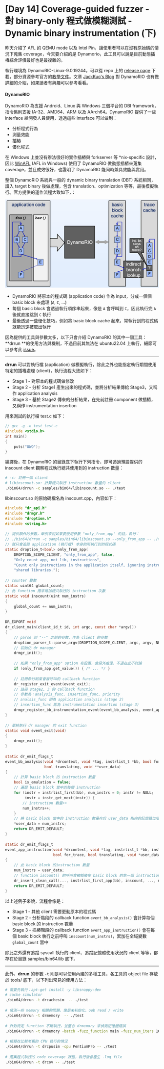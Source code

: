 # [Day 14] Coverage-guided fuzzer - 對 binary-only 程式做模糊測試 - Dynamic binary instrumentation (下)



昨天介紹了 AFL 的 QEMU mode 以及 Intel Pin，讓使用者可以在沒有原始碼的情況下蒐集 coverage，今天要介紹的是 Dynamorio，此工具可以說是目前動態插樁綜合評價最好也是最複雜的。

執行環境為 DynamoRIO-Linux-9.0.19244，可以從 repo 上的 [release page](https://github.com/DynamoRIO/dynamorio/releases) 下載，部分資源參考官方的[教學文件](https://dynamorio.org/page_slides.html)。文章 [JackKuo's Blog](https://jackkuo.org/post/dynamorio_introduction/) 對 DynamoRIO 也有做詳細的介紹，如果讀者有興趣可以參考看看。



#### DynamoRIO

DynamoRIO 為支援 Android、Linux 與 Windows 三個平台的 DBI framework，指令集則支援 IA-32、AMD64、ARM 以及 AArch64。DynamoRIO 提供了一些 interface 給開發人員使用，透過這些 interface 可以做到：

- 分析程式行為
- 測量效能
- 插樁
- 優化程式

在 Windows 上並沒有辦法很好的實作插樁與 forkserver 等 \*nix-specific 設計，因此 [WinAFL](https://github.com/googleprojectzero/winafl) (AFL in Windows) 使用了 DynamoRIO 做動態插樁來蒐集 coverage，並且成效很好，也證明了 DynamoRIO 能同時兼具效能與實用。

整個 DynamoRIO 系統與一般的 dynamic binary translation (DBT) 系統相同，讀入 target binary 後做處理，包含 translation、optimization 等等，最後模擬執行。官方提供的運作流程大致如下，：

![](images/14-0.png)

- DynamoRIO 將原本的程式碼 (application code) 作為 input，分成一個個 basic block 來處理 (`A`, `C`, ...)
- 每個 basic block 會透過執行順序串起來，像是 `A` 會呼叫到 `C`，因此執行完 `A` 後就直接跳到 `C` 執行
- 最後透過一些優化技巧，例如將 basic block cache 起來，常執行到的程式碼就能迅速被取出執行



因為提供的工具與參數太多，以下只會介紹 DynamoRIO 的其中一個工具：**drrun **的使用方法與機制，不過目前其無法在 ubuntu22.04 上執行，細節可以參考此 [issue](https://github.com/DynamoRIO/dynamorio/issues/5437)。

---

**drrun** 可以對執行檔 (application) 做模擬執行，除此之外也能指定執行期間使用特定的插樁處理 (client)，執行流程大致如下：

- Stage 1 - 對原本的程式碼做修改
- Stage 2 - 分析 Stage1 產生出來的程式碼，並將分析結果傳給 Stage3，又稱作 application analysis
- Stage 3 - 基於 Stage2 傳來的分析結果，在先前註冊 component 做插樁，又稱作 instrumentation insertion



用來測試的執行檔 test.c 如下：

```c
// gcc -g -o test test.c
#include <stdio.h>
int main()
{
	puts("OWO");
}
```

編譯後，在 DynamoRIO 的目錄底下執行下列指令，即可透過預設提供的 inscount client 觀察程式執行總共使用到的 instruction 數量：

```bash
# -c: 註冊一個 client
# libinscount.so: 計算總共執行 instruction 數量的 client
./bin64/drrun -c samples/bin64/libinscount.so -- ./test
```

libinscount.so 的原始碼檔名為 inscount.cpp，內容如下：

```c
#include "dr_api.h"
#include "drmgr.h"
#include "droption.h"
#include <string.h>

// 提供額外的參數，舉例來說如果要使用參數 "only_from_app" 的話，執行：
// ./bin64/drrun -c samples/bin64/libinscount.so --only_from_app -- ./test
// 就只會追蹤 application (執行檔) 本身的所執行到的程式碼
static droption_t<bool> only_from_app(
    DROPTION_SCOPE_CLIENT, "only_from_app", false,
    "Only count app, not lib, instructions",
    "Count only instructions in the application itself, ignoring instructions in "
    "shared libraries.");

// counter 變數
static uint64 global_count;
// 此 function 用來增加總共執行的 instruction 次數
static void inscount(uint num_instrs)
{
    global_count += num_instrs;
}

DR_EXPORT void
dr_client_main(client_id_t id, int argc, const char *argv[])
{
	// parse 到 "--" 之前的參數，作為 client 的參數
	droption_parser_t::parse_argv(DROPTION_SCOPE_CLIENT, argc, argv, NULL, NULL);
    // 初始化 dr manager
    drmgr_init();

	// 如果 "only_from_app" option 有設置，會另外處理，不過在此不討論
    if (only_from_app.get_value()) { /* ... */ }

	// 註冊執行結束會被呼叫的 callback function
    dr_register_exit_event(event_exit);
    // 註冊 stage2, 3 的 callback function
    // 參數為：analysis_func, insertion_func, priority
    // analsis_func 即為 application analysis (stage 2)
    // insertion_func 即為 instrumentation insertion (stage 3)
    drmgr_register_bb_instrumentation_event(event_bb_analysis, event_app_instruction, NULL);
}

// 單純執行 dr manager 的 exit function
static void event_exit(void)
{
    drmgr_exit();
}

static dr_emit_flags_t
event_bb_analysis(void *drcontext, void *tag, instrlist_t *bb, bool for_trace,
                  bool translating, void **user_data)
{
    // 計算 basic block 的 instruction 數量
    bool is_emulation = false;
    // 遍歷 basic block 當中的每個 instruction
    for (instr = instrlist_first(bb), num_instrs = 0; instr != NULL;
         instr = instr_get_next(instr)) {
        // instruction 數量++
        num_instrs++;
    }
    // 將 basic block 當中的 instruction 數量存於 user_data 指向的記憶體位址當中
    *user_data = num_instrs;
    return DR_EMIT_DEFAULT;
}

static dr_emit_flags_t
event_app_instruction(void *drcontext, void *tag, instrlist_t *bb, instr_t *instr,
                      bool for_trace, bool translating, void *user_data)
{
    // 此 basic block 的instruction 數量
    num_instrs = user_data;
    // function iscount() 的呼叫會被插樁在 basic block 的第一個 instruction
    dr_insert_clean_call(..., instrlist_first_app(bb), inscount, ..., num_instrs);
    return DR_EMIT_DEFAULT;
}
```

以上述例子來說，流程會像是：

- Stage 1 - 其他 client 需要更動原本的程式碼
- Stage 2 - 分析階段的 callback function `event_bb_analysis()` 會計算每個 basic block 的 instruction 數量
- Stage 3 - 插樁階段的 callback function `event_app_instruction()` 會在每個 basic block 執行之前呼叫 `inscount(num_instrs)`，累加在全域變數 `global_count` 當中

除此之外還有追蹤 syscall 執行的 client、追蹤記憶體使用狀況的 client 等等，都存在於目錄 samples/bin64/lib 底下。



---

此外，**drrun** 的參數 `-t` 則是可以使用內建的多種工具，各工具的 object file 存放於 tools/ 底下，以下列出常見的使用方法：

```bash
# 需要先執行：apt-get install -y libsnappy-dev
# cache simulator
./bin64/drrun -t drcachesim  -- ./test

# 偵測一些 memory 相關的問題，像是未初始化、oob read / write
./bin64/drrun -t drmemory  -- ./test

# 針對特定 function 不斷執行，並整合 drmemory 來偵測記憶體錯誤
./bin64/drrun -t drmemory -batch -fuzz_function main -fuzz_num_iters 10  -- ./test

# 模擬在比較老舊的 CPU 執行的情況
./bin64/drrun -t drcpusim -cpu PentiumPro -- ./test

# 蒐集程式執行的 code coverage 狀態，執行後會產生 .log file
./bin64/drrun -t drcov -- ./test
```




